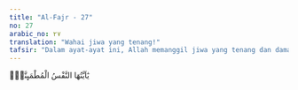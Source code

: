 ```yaml
---
title: "Al-Fajr - 27"
no: 27
arabic_no: ٢٧
translation: "Wahai jiwa yang tenang!"
tafsir: "Dalam ayat-ayat ini, Allah memanggil jiwa yang tenang dan damai ketika diwafatkan, yaitu jiwa yang suci karena iman dan amal saleh yang dikerjakannya, sehingga memperoleh apa yang dijanjikan Allah kepadanya. Jiwa itu diminta Allah untuk pulang memenuhi panggilan-Nya dengan menghadap kepada-Nya kembali dengan perasaan puas dan senang karena telah memenuhi perintah-perintah-Nya waktu hidup di dunia. Allah juga puas dan senang kepadanya karena sudah menjalankan perintah-perintah-Nya. Setelah datang kepada-Nya, jiwa itu dipersilakan Allah masuk ke dalam kelompok hamba-hamba-Nya, yaitu ke dalam surga-Nya."
---
```


يٰٓاَيَّتُهَا النَّفْسُ الْمُطْمَىِٕنَّةُۙ
